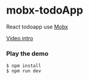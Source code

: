 
mobx-todoApp
========

React todoapp use [Mobx](https://github.com/mobxjs/mobx)

[Video intro](https://www.youtube.com/watch?v=K8dr8BMU7-8)

### Play the demo
    $ npm install
    $ npm run dev


